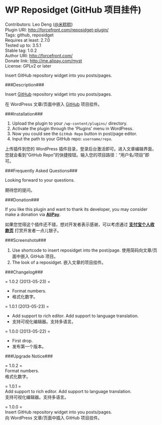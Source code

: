 WP Reposidget (GitHub 项目挂件)
=============================

Contributors: Leo Deng ([@米粽粽](http://weibo.com/myst729))  
Plugin URI: http://forcefront.com/reposidget-plugin/  
Tags: github, reposidget  
Requires at least: 2.7.0  
Tested up to: 3.5.1  
Stable tag: 1.0.2  
Author URI: http://forcefront.com/  
Donate link: http://me.alipay.com/myst  
License: GPLv2 or later

Insert GitHub repository widget into you posts/pages.


###Description###

Insert [GitHub](https://github.com/) repository widget into you posts/pages.

在 WordPress 文章/页面中嵌入 [GitHub](https://github.com/) 项目挂件。


###Installation###

1. Upload the plugin to your `/wp-content/plugins/` directory.
2. Activate the plugin through the 'Plugins' menu in WordPress.
3. Now you could see the `GitHub Repo` button in post/page editor.
4. Input the path to your GitHub repo: `username/repo`.

上传插件到您的 WordPress 插件目录，登录后台激活即可。进入文章编辑界面，您就会看到“GitHub Repo”的快捷按钮。输入您的项目路径：“用户名/项目”即可。


###Frequently Asked Questions###

Looking forward to your questions.

期待您的提问。


###Donation###

If you like this plugin and want to thank its developer, you may consider make a donation via [**AliPay**](https://me.alipay.com/myst).

如果您觉得这个插件还不错，想对开发者表示感谢，可以考虑通过 [**支付宝个人收款页**](https://me.alipay.com/myst) 打赏开发者一点儿银子。


###Screenshots###

1. Use shortcode to insert reposidget into the post/page. 使用简码向文章/页面中嵌入 GitHub 项目。
2. The look of a reposidget. 嵌入文章的项目挂件。


###Changelog###

= 1.0.2 (2013-05-23) =
* Format numbers.
* 格式化数字。

= 1.0.1 (2013-05-23) =
* Add support to rich editor. Add support to language translation.
* 支持可视化编辑器。支持多语言。

= 1.0.0 (2013-05-22) =
* First drop.
* 发布第一个版本。


###Upgrade Notice###

= 1.0.2 =  
Format numbers.  
格式化数字。

= 1.0.1 =  
Add support to rich editor. Add support to language translation.  
支持可视化编辑器。支持多语言。

= 1.0.0 =  
Insert GitHub repository widget into you posts/pages.  
向 WordPress 文章/页面中插入 GitHub 项目挂件。

